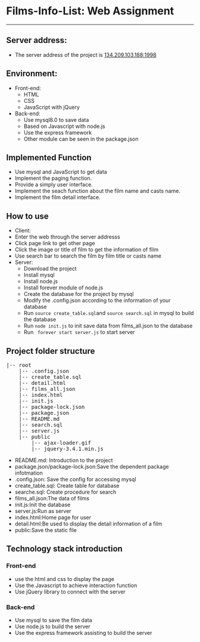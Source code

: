 # Films-Info-List: Web Assignment
***
## Server address:
* The server address of the project is <a href="http://134.209.103.188:1998">134.209.103.188:1998 </a>
## Environment:
* Front-end:
	* HTML
	* CSS
	* JavaScript with jQuery
* Back-end:
	* Use mysql8.0 to save data
	* Based on Javascript with node.js
	* Use the express framework
	* Other module can be seen in the package.json
## Implemented Function
* Use mysql and JavaScript to get data
* Implement the paging function.
* Provide a simply user interface.
* Implement the seach function about the film name and casts name.
* Implement the film detail interface.
## How to use
* Client:
 * Enter the web through the server addresss
 * Click page link to get other page
 * Click the image or title of film to get the information of film
 * Use search bar to search the film by film title or casts name
* Server:
	* Download the project
	* Install mysql
	* Install node.js
	* Install forever module of node.js 
	* Create the database for the project by mysql
	* Modify the .config.json according to the information of your database
	* Run ``` source create_table.sql ```and ```source search.sql``` in mysql to build the database
	* Run ``` node init.js ``` to init save data from films_all.json to the database
	* Run ``` forever start server.js``` to start server

## Project folder structure
<pre>
|-- root
    |-- .config.json	
    |-- create_table.sql
    |-- detail.html
    |-- films_all.json
    |-- index.html
    |-- init.js
    |-- package-lock.json
    |-- package.json
    |-- README.md
    |-- search.sql
    |-- server.js
    |-- public
        |-- ajax-loader.gif
        |-- jquery-3.4.1.min.js
</pre>
* README.md: Introduction to the project
* package.json/package-lock.json:Save the dependent package infotmation
* .config.json: Save the config for accessing mysql
* create_table.sql: Create table for database
* searche.sql: Create procedure for search
* films_all.json:The data of films
* init.js:Init the database
* server.js:Run as server
* index.html:Home page for user
* detail.html:Be used to display the detail information of a film
* public:Save the static file
## Technology stack introduction
### Front-end 
* use the html and css to display the page
* Use the Javascript to achieve interaction function
* Use jQuery library to connect with the server
### Back-end
* Use mysql to save the film data
* Use node.js to build the server
* Use the express framework assisting to build the server 
